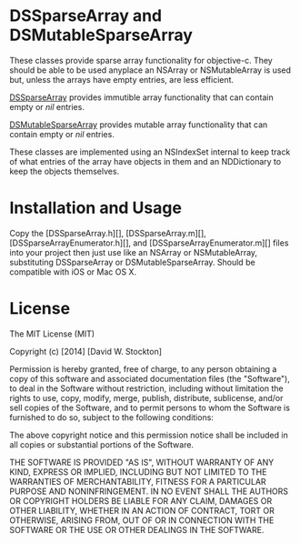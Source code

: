 # DSSparseArray and DSMutableSparseArray

These classes provide sparse array functionality for objective-c. They should be able to be used anyplace an NSArray or NSMutableArray is used but, unless the arrays have empty entries, are less efficient.

[DSSparseArray](DSSparseArray.md) provides immutible array functionality that can contain empty or *nil* entries.

[DSMutableSparseArray](DSMutableSparseArray.md) provides mutable array functionality that can contain empty or *nil* entries.

These classes are implemented using an NSIndexSet internal to keep track of what entries of the array have objects in them and an NDDictionary to keep the objects themselves.

# Installation and Usage
Copy the [DSSparseArray.h][], [DSSparseArray.m][], [DSSparseArrayEnumerator.h][], and [DSSparseArrayEnumerator.m][] files into your project then just use like an NSArray or NSMutableArray, substituting DSSparseArray or DSMutableSparseArray.
Should be compatible with iOS or Mac OS X.

# License
The MIT License (MIT)

Copyright (c) [2014] [David W. Stockton]

Permission is hereby granted, free of charge, to any person obtaining a copy of this software and associated documentation files (the "Software"), to deal in the Software without restriction, including without limitation the rights to use, copy, modify, merge, publish, distribute, sublicense, and/or sell copies of the Software, and to permit persons to whom the Software is furnished to do so, subject to the following conditions:

The above copyright notice and this permission notice shall be included in all copies or substantial portions of the Software.

THE SOFTWARE IS PROVIDED "AS IS", WITHOUT WARRANTY OF ANY KIND, EXPRESS OR IMPLIED, INCLUDING BUT NOT LIMITED TO THE WARRANTIES OF MERCHANTABILITY, FITNESS FOR A PARTICULAR PURPOSE AND NONINFRINGEMENT. IN NO EVENT SHALL THE AUTHORS OR COPYRIGHT HOLDERS BE LIABLE FOR ANY CLAIM, DAMAGES OR OTHER LIABILITY, WHETHER IN AN ACTION OF CONTRACT, TORT OR OTHERWISE, ARISING FROM, OUT OF OR IN CONNECTION WITH THE SOFTWARE OR THE USE OR OTHER DEALINGS IN THE SOFTWARE.
